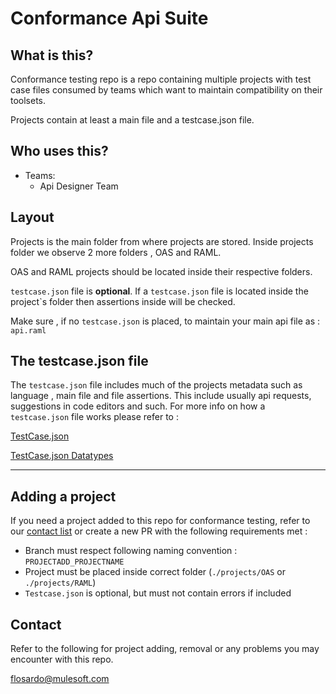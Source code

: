# Conformance Api Suite

## What is this?
Conformance testing repo is a repo containing multiple projects with test case files 
consumed by teams which want to maintain compatibility on their toolsets.

Projects contain at least a main file and a testcase.json file.

## Who uses this?

- Teams:
    - Api Designer Team





## Layout
Projects is the main folder from where projects are stored. Inside projects folder 
we observe 2 more folders , OAS and RAML.

OAS and RAML projects should be located inside their respective folders.

`testcase.json` file is **optional**. If a `testcase.json` file is located inside the project`s
folder then assertions inside will be checked.

Make sure , if no `testcase.json` is placed, to maintain your main api file as : `api.raml`



## The testcase.json file
The `testcase.json` file includes much of the projects metadata such as language
, main file and file assertions.
This include usually api requests, suggestions in code editors and such.
For more info on how a `testcase.json` file works please refer to :

[TestCase.json](docs/TESTCASE.JSON.md)

[TestCase.json Datatypes](docs/TESTCASE.DATATYPES.md)

-----


## Adding a project
If you need a project added to this repo for conformance testing, refer to our [contact list](#contact)
or create a new PR with the following requirements met :

- Branch must respect following naming convention : `PROJECTADD_PROJECTNAME`
- Project must be placed inside correct folder (`./projects/OAS` or `./projects/RAML`)
- `Testcase.json` is optional, but must not contain errors if included


## Contact
Refer to the following for project adding, removal or any problems you may encounter
with this repo.

[flosardo@mulesoft.com](mailTo:flosardo@mulesoft.com)
